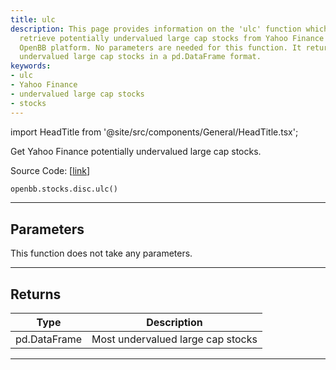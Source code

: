 ```yaml
---
title: ulc
description: This page provides information on the 'ulc' function which is used to
  retrieve potentially undervalued large cap stocks from Yahoo Finance through the
  OpenBB platform. No parameters are needed for this function. It returns the most
  undervalued large cap stocks in a pd.DataFrame format.
keywords:
- ulc
- Yahoo Finance
- undervalued large cap stocks
- stocks
---
```


import HeadTitle from '@site/src/components/General/HeadTitle.tsx';

<HeadTitle title="stocks.disc.ulc - Reference | OpenBB SDK Docs" />

Get Yahoo Finance potentially undervalued large cap stocks.

Source Code: [[link](https://github.com/OpenBB-finance/OpenBB/tree/main/openbb_terminal/stocks/discovery/yahoofinance_model.py#L116)]

```python
openbb.stocks.disc.ulc()
```

---

## Parameters

This function does not take any parameters.

---

## Returns

| Type | Description |
| ---- | ----------- |
| pd.DataFrame | Most undervalued large cap stocks |
---
